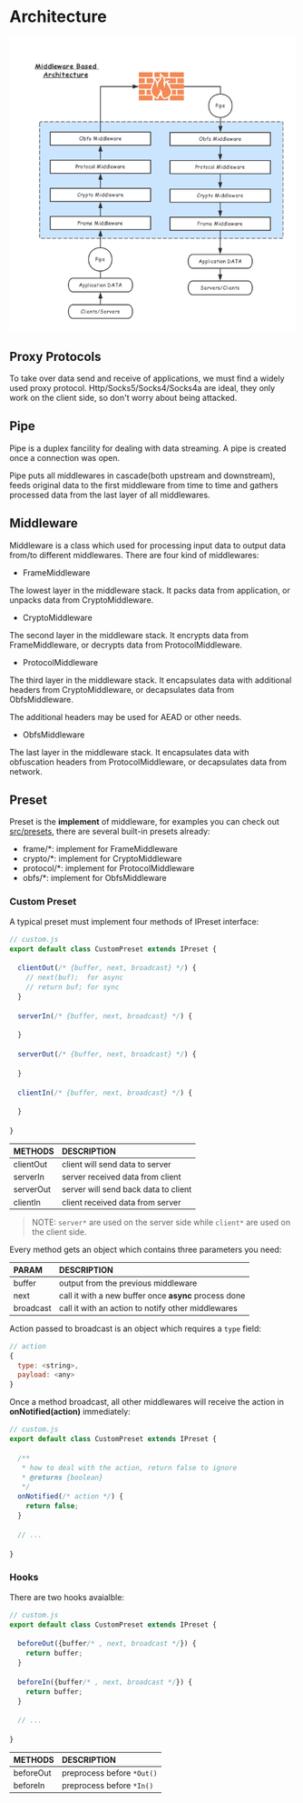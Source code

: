 # Architecture

![architecture](architecture.png)

## Proxy Protocols

To take over data send and receive of applications, we must find a widely
used proxy protocol. Http/Socks5/Socks4/Socks4a are ideal, they only work
on the client side, so don't worry about being attacked.

## Pipe

Pipe is a duplex fancility for dealing with data streaming. A pipe is created once a
connection was open.

Pipe puts all middlewares in cascade(both upstream and downstream), feeds
original data to the first middleware from time to time and gathers processed
data from the last layer of all middlewares.

## Middleware

Middleware is a class which used for processing input data to output data from/to
different middlewares. There are four kind of middlewares:

* FrameMiddleware

The lowest layer in the middleware stack. It packs data from application,
or unpacks data from CryptoMiddleware.

* CryptoMiddleware

The second layer in the middleware stack. It encrypts data from FrameMiddleware,
or decrypts data from ProtocolMiddleware.

* ProtocolMiddleware

The third layer in the middleware stack. It encapsulates data with additional
headers from CryptoMiddleware, or decapsulates data from ObfsMiddleware.

The additional headers may be used for AEAD or other needs.

* ObfsMiddleware

The last layer in the middleware stack. It encapsulates data with obfuscation
headers from ProtocolMiddleware, or decapsulates data from network.

## Preset

Preset is the **implement** of middleware, for examples you can check out [src/presets](../../src/presets),
there are several built-in presets already:

* frame/*: implement for FrameMiddleware
* crypto/*: implement for CryptoMiddleware
* protocol/*: implement for ProtocolMiddleware
* obfs/*: implement for ObfsMiddleware

### Custom Preset

A typical preset must implement four methods of IPreset interface:

```js
// custom.js
export default class CustomPreset extends IPreset {

  clientOut(/* {buffer, next, broadcast} */) {
    // next(buf);  for async
    // return buf; for sync
  }

  serverIn(/* {buffer, next, broadcast} */) {

  }

  serverOut(/* {buffer, next, broadcast} */) {

  }

  clientIn(/* {buffer, next, broadcast} */) {

  }

}
```

| METHODS   | DESCRIPTION                          |
| :-------- | :----------------------------------- |
| clientOut | client will send data to server      |
| serverIn  | server received data from client     |
| serverOut | server will send back data to client |
| clientIn  | client received data from server     |

> NOTE: `server*` are used on the server side while `client*` are used on the client side.

Every method gets an object which contains three parameters you need:

| PARAM     | DESCRIPTION                                           |
| :-------- | :---------------------------------------------------- |
| buffer    | output from the previous middleware                   |
| next      | call it with a new buffer once **async** process done |
| broadcast | call it with an action to notify other middlewares    |

Action passed to broadcast is an object which requires a `type` field:

```js
// action
{
  type: <string>,
  payload: <any>
}
```

Once a method broadcast, all other middlewares will receive the action in
**onNotified(action)** immediately:

```js
// custom.js
export default class CustomPreset extends IPreset {

  /**
   * how to deal with the action, return false to ignore
   * @returns {boolean}
   */
  onNotified(/* action */) {
    return false;
  }

  // ...

}
```

### Hooks

There are two hooks avaialble:

```js
// custom.js
export default class CustomPreset extends IPreset {

  beforeOut({buffer/* , next, broadcast */}) {
    return buffer;
  }

  beforeIn({buffer/* , next, broadcast */}) {
    return buffer;
  }

  // ...

}
```

| METHODS   | DESCRIPTION                |
| :-------- | :------------------------- |
| beforeOut | preprocess before `*Out()` |
| beforeIn  | preprocess before `*In()`  |
